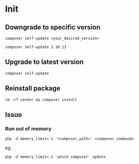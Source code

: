 # Init

## Downgrade to specific version

`composer self-update <your_desired_version>`

`composer self-update 1.10.13`

## Upgrade to latest version

`composer self-update`

## Reinstall package

`rm -rf vendor && composer install`

## Issue

### Run out of memory

`php -d memory_limit=-1 '<composer_path>' <composer_command>`

eg:

`php -d memory_limit=-1 'which composer' update`